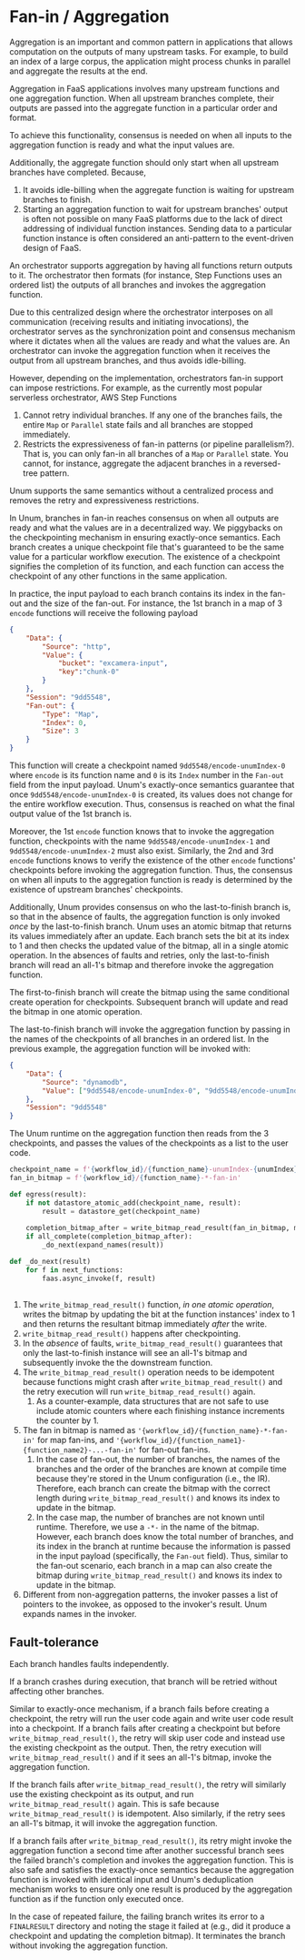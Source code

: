 # Fan-in / Aggregation

Aggregation is an important and common pattern in applications that allows computation on the outputs of many upstream tasks. For example, to build an index of a large corpus, the application might process chunks in parallel and aggregate the results at the end.

Aggregation in FaaS applications involves many upstream functions and one aggregation function. When all upstream branches complete, their outputs are passed into the aggregate function in a particular order and format.

To achieve this functionality, consensus is needed on when all inputs to the aggregation function is ready and what the input values are. 

Additionally, the aggregate function should only start when all upstream branches have completed. Because,

1. It avoids idle-billing when the aggregate function is waiting for upstream branches to finish.
2. Starting an aggregation function to wait for upstream branches' output is often not possible on many FaaS platforms due to the lack of direct addressing of individual function instances. Sending data to a particular function instance is often considered an anti-pattern to the event-driven design of FaaS.



An orchestrator supports aggregation by having all functions return outputs to it. The orchestrator then formats (for instance, Step Functions uses an ordered list) the outputs of all branches and invokes the aggregation function.

Due to this centralized design where the orchestrator interposes on all communication (receiving results and initiating invocations), the orchestrator serves as the synchronization point and consensus mechanism where it dictates when all the values are ready and what the values are. An orchestrator can invoke the aggregation function when it receives the output from all upstream branches, and thus avoids idle-billing.



However, depending on the implementation, orchestrators fan-in support can impose restrictions. For example, as the currently most popular serverless orchestrator, AWS Step Functions

1. Cannot retry individual branches. If any one of the branches fails, the entire `Map` or `Parallel` state fails and all branches are stopped immediately.
2. Restricts the expressiveness of fan-in patterns (or pipeline parallelism?). That is, you can only fan-in all branches of a `Map` or `Parallel` state. You cannot, for instance, aggregate the adjacent branches in a reversed-tree pattern.



Unum supports the same semantics without a centralized process and removes the retry and expressiveness restrictions.

In Unum, branches in fan-in reaches consensus on when all outputs are ready and what the values are in a decentralized way. We piggybacks on the checkpointing mechanism in ensuring exactly-once semantics. Each branch creates a unique checkpoint file that's guaranteed to be the same value for a particular workflow execution. The existence of a checkpoint signifies the completion of its function, and each function can access the checkpoint of any other functions in the same application.

In practice, the input payload to each branch contains its index in the fan-out and the size of the fan-out. For instance, the 1st branch in a map of 3 `encode` functions will receive the following payload

```json
{
    "Data": {
        "Source": "http",
        "Value": {
            "bucket": "excamera-input",
            "key":"chunk-0"
        }
    },
    "Session": "9dd5548",
	"Fan-out": {
        "Type": "Map",
        "Index": 0,
        "Size": 3
    }
}
```

This function will create a checkpoint named `9dd5548/encode-unumIndex-0` where `encode` is its function name and `0` is its `Index` number in the `Fan-out` field from the input payload. Unum's exactly-once semantics guarantee that once `9dd5548/encode-unumIndex-0` is created, its values does not change for the entire workflow execution. Thus, consensus is reached on what the final output value of the 1st branch is.

Moreover, the 1st `encode` function knows that to invoke the aggregation function, checkpoints with the name `9dd5548/encode-unumIndex-1` and `9dd5548/encode-unumIndex-2` must also exist. Similarly, the 2nd and 3rd `encode` functions knows to verify the existence of the other `encode` functions' checkpoints before invoking the aggregation function. Thus, the consensus on when all inputs to the aggregation function is ready is determined by the existence of upstream branches' checkpoints.



Additionally, Unum provides consensus on who the last-to-finish branch is, so that in the absence of faults, the aggregation function is only invoked *once* by the last-to-finish branch. Unum uses an atomic bitmap that returns its values immediately after an update. Each branch sets the bit at its index to 1 and then checks the updated value of the bitmap, all in a single atomic operation. In the absences of faults and retries, only the last-to-finish branch will read an all-1's bitmap and therefore invoke the aggregation function.

The first-to-finish branch will create the bitmap using the same conditional create operation for checkpoints. Subsequent branch will update and read the bitmap in one atomic operation.

The last-to-finish branch will invoke the aggregation function by passing in the names of the checkpoints of all branches in an ordered list. In the previous example, the aggregation function will be invoked with:

```json
{
    "Data": {
        "Source": "dynamodb",
        "Value": ["9dd5548/encode-unumIndex-0", "9dd5548/encode-unumIndex-1", "9dd5548/encode-unumIndex-2"]
    },
    "Session": "9dd5548"
}
```

The Unum runtime on the aggregation function then reads from the 3 checkpoints, and passes the values of the checkpoints as a list to the user code.



```python
checkpoint_name = f'{workflow_id}/{function_name}-unumIndex-{unumIndex}'
fan_in_bitmap = f'{workflow_id}/{function_name}-*-fan-in'

def egress(result):
    if not datastore_atomic_add(checkpoint_name, result):
        result = datastore_get(checkpoint_name)
    
    completion_bitmap_after = write_bitmap_read_result(fan_in_bitmap, my_index)
    if all_complete(completion_bitmap_after):
        _do_next(expand_names(result))

def _do_next(result)
    for f in next_functions:
        faas.async_invoke(f, result)
        
```

1. The `write_bitmap_read_result()` function, *in one atomic operation*, writes the bitmap by updating the bit at the function instances' index to 1 and then returns the resultant bitmap immediately *after* the write.
2. `write_bitmap_read_result()` happens after checkpointing.
3. In the *absence* of faults, `write_bitmap_read_result()` guarantees that only the last-to-finish instance will see an all-1's bitmap and subsequently invoke the the downstream function.
4. The `write_bitmap_read_result()` operation needs to be idempotent because functions might crash after `write_bitmap_read_result()` and the retry execution will run `write_bitmap_read_result()` again.
   1. As a counter-example, data structures that are not safe to use include atomic counters where each finishing instance increments the counter by 1.
5. The fan in bitmap is named as `'{workflow_id}/{function_name}-*-fan-in'` for map fan-ins, and `'{workflow_id}/{function_name1}-{function_name2}-...-fan-in'` for fan-out fan-ins.
   1. In the case of fan-out, the number of branches, the names of the branches and the order of the branches are known at compile time because they're stored in the Unum configuration (i.e., the IR). Therefore, each branch can create the bitmap with the correct length during `write_bitmap_read_result()` and knows its index to update in the bitmap.
   2. In the case map, the number of branches are not known until runtime. Therefore, we use a `-*-` in the name of the bitmap. However, each branch does know the total number of branches, and its index in the branch at runtime because the information is passed in the input payload (specifically, the `Fan-out` field). Thus, similar to the fan-out scenario, each branch in a map can also create the bitmap during `write_bitmap_read_result()` and knows its index to update in the bitmap.
6. Different from non-aggregation patterns, the invoker passes a list of pointers to the invokee, as opposed to the invoker's result. Unum expands names in the invoker.



## Fault-tolerance

Each branch handles faults independently. 

If a branch crashes during execution, that branch will be retried without affecting other branches.

Similar to exactly-once mechanism, if a branch fails before creating a checkpoint, the retry will run the user code again and write user code result into a checkpoint. If a branch fails after creating a checkpoint but before `write_bitmap_read_result()`, the retry will skip user code and instead use the existing checkpoint as the output. Then, the retry execution will `write_bitmap_read_result()`  and if it sees an all-1's bitmap, invoke the aggregation function.

If the branch fails after `write_bitmap_read_result()`, the retry will similarly use the existing checkpoint as its output, and run `write_bitmap_read_result()` again. This is safe because `write_bitmap_read_result()` is idempotent. Also similarly,  if the retry sees an all-1's bitmap, it will invoke the aggregation function.

If a branch fails after `write_bitmap_read_result()`, its retry might invoke the aggregation function a second time after another successful branch sees the failed branch's completion and invokes the aggregation function. This is also safe and satisfies the exactly-once semantics because the aggregation function is invoked with identical input and Unum's deduplication mechanism works to ensure only one result is produced by the aggregation function as if the function only executed once.

In the case of repeated failure, the failing branch writes its error to a `FINALRESULT` directory and noting the stage it failed at (e.g., did it produce a checkpoint and updating the completion bitmap). It terminates the branch without invoking the aggregation function.

